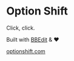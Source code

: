 # Option Shift

Click, click.

Built with [BBEdit](https://www.barebones.com/products/bbedit/) & ♥

[optionshift.com](https://optionshift.com/)
